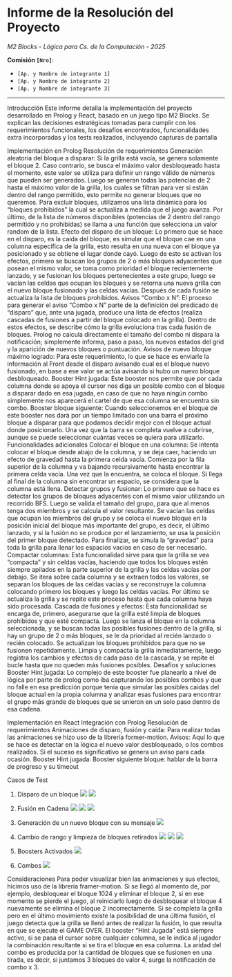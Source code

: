 # Informe de la Resolución del Proyecto
*M2 Blocks - Lógica para Cs. de la Computación - 2025*

**Comisión `[Nro]`**:
- `[Ap. y Nombre de integrante 1]`
- `[Ap. y Nombre de integrante 2]`
- `[Ap. y Nombre de integrante 3]`
---


Introducción
Este informe detalla la implementación del proyecto desarrollado en Prolog y React, basado en un juego tipo M2 Blocks. Se explican las decisiones estratégicas tomadas para cumplir con los requerimientos funcionales, los desafíos encontrados, funcionalidades extra incorporadas y los tests realizados, incluyendo capturas de pantalla

Implementación en Prolog
Resolución de requerimientos
Generación aleatoria del bloque a disparar: Si la grilla está vacía, se genera solamente el bloque 2. Caso contrario, se busca el máximo valor desbloqueado hasta el momento, este valor se utiliza para definir un rango válido de números que pueden ser generados. Luego se generan todas las potencias de 2 hasta el máximo valor de la grilla, los cuales se filtran para ver si están dentro del rango permitido, esto permite no generar bloques que no queremos. Para excluir bloques, utilizamos una lista dinámica para los “bloques prohibidos” la cual se actualiza a medida que el juego avanza. Por último, de la lista de números disponibles (potencias de 2 dentro del rango permitido y no prohibidas) se llama a una función que selecciona un valor random de la lista. 
Efecto del disparo de un bloque: Lo primero que se hace en el disparo, es la caída del bloque, es simular que el bloque cae en una columna específica de la grilla, esto resulta en una nueva con el bloque ya posicionado y se obtiene el lugar donde cayó. Luego de esto se activan los efectos, primero se buscan los grupos de 2 o más bloques adyacentes que posean el mismo valor, se toma como prioridad el bloque recientemente lanzado, y se fusionan los bloques pertenecientes a este grupo, luego se vacían las celdas que ocupan los bloques y se retorna una nueva grilla con el nuevo bloque fusionado y las celdas vacías. Después de cada fusión se actualiza la lista de bloques prohibidos.
Avisos “Combo x N”: El proceso para generar el aviso “Combo x N” parte de la definición del predicado de “disparo” que, ante una jugada, produce una lista de efectos (realiza cascadas de fusiones a partir del bloque colocado en la grilla).
Dentro de estos efectos, se describe cómo la grilla evoluciona tras cada fusión de bloques. Prolog no calcula directamente el tamaño del combo ni dispara la notificación; simplemente informa, paso a paso, los nuevos estados del grid y la aparición de nuevos bloques o puntuación. 
Avisos de nuevo bloque máximo logrado: Para este requerimiento, lo que se hace es enviarle la información al Front desde el disparo avisando cual es el bloque nuevo fusionado, en base a ese valor se actúa avisando si hubo un nuevo bloque desbloqueado.
Booster Hint jugada: Este booster nos permite que por cada columna donde se apoya el cursor nos diga un posible combo con el bloque a disparar dado en esa jugada, en caso de que no haya ningún combo simplemente nos aparecerá el cartel de que esa columna se encuentra sin combo.
Booster bloque siguiente: Cuando seleccionemos en el bloque de este booster nos dará por un tiempo limitado con una barra el próximo bloque a disparar para que podamos decidir mejor con el bloque actual donde posicionarlo. Una vez que la barra se completa vuelve a cubrirse, aunque se puede seleccionar cuántas veces se quiera para utilizarlo.
Funcionalidades adicionales
Colocar el bloque en una columna: Se intenta colocar el bloque desde abajo de la columna, y se deja caer, haciendo un efecto de gravedad hasta la primera celda vacía. Comienza por la fila superior de la columna y va bajando recursivamente hasta encontrar la primera celda vacía. Una vez que la encuentra, se coloca el bloque. Si llega al final de la columna sin encontrar un espacio, se considera que la columna está llena. 
Detectar grupos y fusionar: Lo primero que se hace es detectar los grupos de bloques adyacentes con el mismo valor utilizando un recorrido BFS. Luego se valida el tamaño del grupo, para que al menos tenga dos miembros y se calcula el valor resultante. Se vacían las celdas que ocupan los miembros del grupo y se coloca el nuevo bloque en la posición inicial del bloque más importante del grupo, es decir, el último lanzado, y si la fusión no se produce por el lanzamiento, se usa la posición del primer bloque detectado. Para finalizar, se simula la “gravedad” para toda la grilla para llenar los espacios vacíos en caso de ser necesario.
Compactar columnas: Esta funcionalidad sirve para que la grilla se vea “compacta” y sin celdas vacías, haciendo que todos los bloques estén siempre apilados en la parte superior de la grilla y las celdas vacías por debajo. Se itera sobre cada columna y se extraen todos los valores, se separan los bloques de las celdas vacías y se reconstruye la columna colocando primero los bloques y luego las celdas vacías. Por último se actualiza la grilla y se repite este proceso hasta que cada columna haya sido procesada.
Cascada de fusiones y efectos: Esta funcionalidad se encarga de, primero, asegurarse que la grilla esté limpia de bloques prohibidos y que esté compacta. Luego se lanza el bloque en la columna seleccionada, y se buscan todas las posibles fusiones dentro de la grilla, si hay un grupo de 2 o más bloques, se le da prioridad al recién lanzado o recién colocado. Se actualizan los bloques prohibidos para que no se fusionen repetidamente. Limpia y compacta la grilla inmediatamente, luego registra los cambios y efectos de cada paso de la cascada, y se repite el bucle hasta que no queden más fusiones posibles.
Desafíos y soluciones
Booster Hint jugada: Lo complejo de este booster fue planearlo a nivel de lógica por parte de prolog como iba capturando los posibles combos y que no falle en esa predicción porque tenía que simular las posibles caídas del bloque actual en la propia columna y analizar esas fusiones para encontrar el grupo más grande de bloques que se unieron en un solo paso dentro de esa cadena. 







Implementación en React
Integración con Prolog
Resolución de requerimientos
Animaciones de disparo, fusión y caída: Para realizar todas las animaciones se hizo uso de la librería former-motion.
Avisos: Aquí lo que se hace es detectar en la lógica el nuevo valor desbloqueado, o los combos realizados. Si el suceso es significativo se genera un aviso para cada ocasión.
Booster Hint jugada:
Booster siguiente bloque: hablar de la barra de progreso y su timeout


Casos de Test
1. Disparo de un bloque
![](.images/image9.png)
![](./images/image2.png)

2. Fusión en Cadena
![](./images/image8.png)
![](./images/image12.png)
![](./images/image7.png)


3. Generación de un nuevo bloque con su mensaje
![](./images/image5.png)

4. Cambio de rango y limpieza de bloques retirados
![](./images/image3.png)
![](./images/image4.png)
![](./images/image10-1.png)

5. Boosters Activados
![](./images/image1.png)

6. Combos
![](./images/image6.png)

Consideraciones
Para poder visualizar bien las animaciones y sus efectos, hicimos uso de la librería framer-motion.
Si se llegó al momento de, por ejemplo, desbloquear el bloque 1024 y eliminar el bloque 2, si en ese momento se pierde el juego, al reiniciarlo luego de desbloquear el bloque 4 nuevamente se elimina el bloque 2 incorrectamente.
Si se completa la grilla pero en el último movimiento existe la posibilidad de una última fusión, el juego detecta que la grilla se llenó antes de realizar la fusión, lo que resulta en que se ejecute el GAME OVER.
El booster “Hint Jugada” está siempre activo, si se pasa el cursor sobre cualquier columna, se le indica al jugador la combinación resultante si se tira el bloque en esa columna.
La aridad del combo es producida por la cantidad de bloques que se fusionen en una tirada, es decir, si juntamos 3 bloques de valor 4, surge la notificación de combo x 3.
